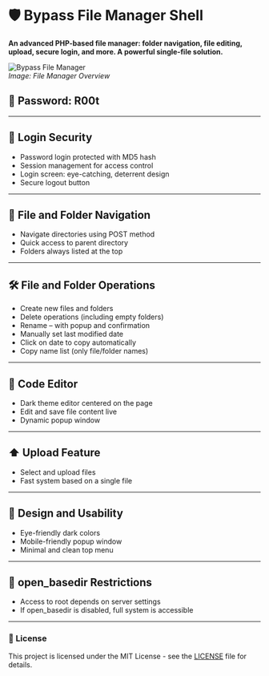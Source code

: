 # 🛡️ Bypass File Manager Shell

**An advanced PHP-based file manager: folder navigation, file editing, upload, secure login, and more. A powerful single-file solution.**

![Bypass File Manager](https://r00t-shell.com/wp-content/uploads/2025/04/Bypass-File-Manager-Shell-R00t-Shell-1.png)  
*Image: File Manager Overview*

## 🔑 Password: **R00t**

---

## 🔐 Login Security

- Password login protected with MD5 hash
- Session management for access control
- Login screen: eye-catching, deterrent design
- Secure logout button

---

## 📁 File and Folder Navigation

- Navigate directories using POST method
- Quick access to parent directory
- Folders always listed at the top

---

## 🛠️ File and Folder Operations

- Create new files and folders
- Delete operations (including empty folders)
- Rename – with popup and confirmation
- Manually set last modified date
- Click on date to copy automatically
- Copy name list (only file/folder names)

---

## 📝 Code Editor

- Dark theme editor centered on the page
- Edit and save file content live
- Dynamic popup window

---

## ⬆️ Upload Feature

- Select and upload files
- Fast system based on a single file

---

## 🎨 Design and Usability

- Eye-friendly dark colors
- Mobile-friendly popup window
- Minimal and clean top menu

---

## 🚫 open_basedir Restrictions

- Access to root depends on server settings
- If open_basedir is disabled, full system is accessible

---

### 📝 License
This project is licensed under the MIT License - see the [LICENSE](LICENSE) file for details.

